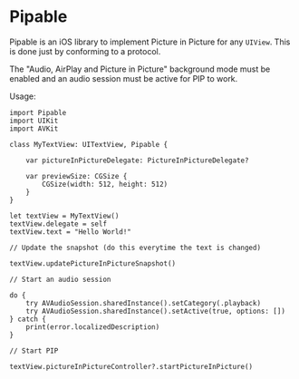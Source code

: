 # Pipable

Pipable is an iOS library to implement Picture in Picture for any `UIView`. This is done just by conforming to a protocol.

The "Audio, AirPlay and Picture in Picture" background mode must be enabled and an audio session must be active for PIP to work.

Usage:

```
import Pipable
import UIKit
import AVKit

class MyTextView: UITextView, Pipable {

    var pictureInPictureDelegate: PictureInPictureDelegate?
    
    var previewSize: CGSize {
        CGSize(width: 512, height: 512)
    }
}

let textView = MyTextView()
textView.delegate = self
textView.text = "Hello World!"

// Update the snapshot (do this everytime the text is changed)

textView.updatePictureInPictureSnapshot()

// Start an audio session

do {
    try AVAudioSession.sharedInstance().setCategory(.playback)
    try AVAudioSession.sharedInstance().setActive(true, options: [])
} catch {
    print(error.localizedDescription)
}

// Start PIP

textView.pictureInPictureController?.startPictureInPicture()
```
